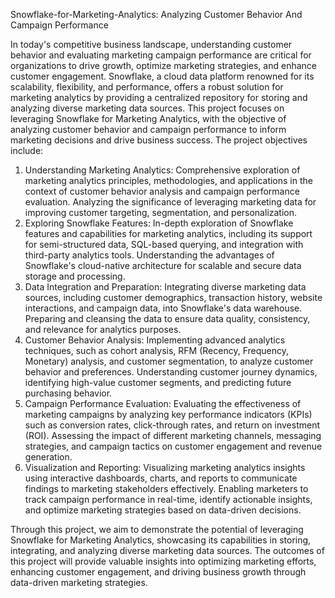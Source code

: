 Snowflake-for-Marketing-Analytics: Analyzing Customer Behavior And Campaign Performance

In today's competitive business landscape, understanding customer behavior and evaluating marketing campaign performance are critical for organizations to drive growth, optimize marketing strategies, and enhance customer engagement. Snowflake, a cloud data platform renowned for its scalability, flexibility, and performance, offers a robust solution for marketing analytics by providing a centralized repository for storing and analyzing diverse marketing data sources. This project focuses on leveraging Snowflake for Marketing Analytics, with the objective of analyzing customer behavior and campaign performance to inform marketing decisions and drive business success.
The project objectives include:
1. Understanding Marketing Analytics: Comprehensive exploration of marketing analytics principles, methodologies, and applications in the context of customer behavior analysis and campaign performance evaluation. Analyzing the significance of leveraging marketing data for improving customer targeting, segmentation, and personalization.
2. Exploring Snowflake Features: In-depth exploration of Snowflake features and capabilities for marketing analytics, including its support for semi-structured data, SQL-based querying, and integration with third-party analytics tools. Understanding the advantages of Snowflake's cloud-native architecture for scalable and secure data storage and processing.
3. Data Integration and Preparation: Integrating diverse marketing data sources, including customer demographics, transaction history, website interactions, and campaign data, into Snowflake's data warehouse. Preparing and cleansing the data to ensure data quality, consistency, and relevance for analytics purposes.
4. Customer Behavior Analysis: Implementing advanced analytics techniques, such as cohort analysis, RFM (Recency, Frequency, Monetary) analysis, and customer segmentation, to analyze customer behavior and preferences. Understanding customer journey dynamics, identifying high-value customer segments, and predicting future purchasing behavior.
5. Campaign Performance Evaluation: Evaluating the effectiveness of marketing campaigns by analyzing key performance indicators (KPIs) such as conversion rates, click-through rates, and return on investment (ROI). Assessing the impact of different marketing channels, messaging strategies, and campaign tactics on customer engagement and revenue generation.
6. Visualization and Reporting: Visualizing marketing analytics insights using interactive dashboards, charts, and reports to communicate findings to marketing stakeholders effectively. Enabling marketers to track campaign performance in real-time, identify actionable insights, and optimize marketing strategies based on data-driven decisions.

Through this project, we aim to demonstrate the potential of leveraging Snowflake for Marketing Analytics, showcasing its capabilities in storing, integrating, and analyzing diverse marketing data sources. The outcomes of this project will provide valuable insights into optimizing marketing efforts, enhancing customer engagement, and driving business growth through data-driven marketing strategies.
